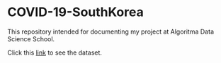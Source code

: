 # COVID-19-SouthKorea
This repository intended for documenting my project at Algoritma Data Science School.

Click this [link](https://www.kaggle.com/kimjihoo/coronavirusdataset?select=Case.csv) to see the dataset.
